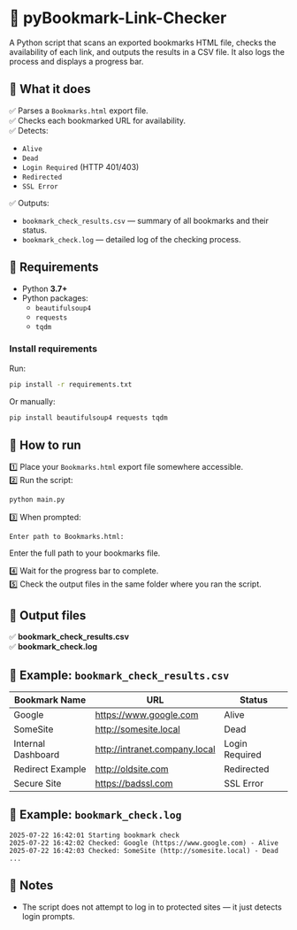 
# 📑 pyBookmark-Link-Checker

A Python script that scans an exported bookmarks HTML file, checks the availability of each link, and outputs the results in a CSV file. It also logs the process and displays a progress bar.

## 🚀 What it does

✅ Parses a `Bookmarks.html` export file.  
✅ Checks each bookmarked URL for availability.  
✅ Detects:  
- `Alive`  
- `Dead`  
- `Login Required` (HTTP 401/403)  
- `Redirected`  
- `SSL Error`  

✅ Outputs:  
- `bookmark_check_results.csv` — summary of all bookmarks and their status.  
- `bookmark_check.log` — detailed log of the checking process.

## 🧰 Requirements

- Python **3.7+**
- Python packages:
  - `beautifulsoup4`
  - `requests`
  - `tqdm`

### Install requirements

Run:
```bash
pip install -r requirements.txt
```

Or manually:
```bash
pip install beautifulsoup4 requests tqdm
```

## 📂 How to run

1️⃣ Place your `Bookmarks.html` export file somewhere accessible.  
2️⃣ Run the script:
```bash
python main.py
```
3️⃣ When prompted:
```
Enter path to Bookmarks.html:
```
Enter the full path to your bookmarks file.

4️⃣ Wait for the progress bar to complete.  
5️⃣ Check the output files in the same folder where you ran the script.

## 📄 Output files

✅ **bookmark_check_results.csv**  
✅ **bookmark_check.log**  

## 📝 Example: `bookmark_check_results.csv`

| Bookmark Name | URL | Status |
|---------------|-----|--------|
| Google | https://www.google.com | Alive |
| SomeSite | http://somesite.local | Dead |
| Internal Dashboard | http://intranet.company.local | Login Required |
| Redirect Example | http://oldsite.com | Redirected |
| Secure Site | https://badssl.com | SSL Error |

## 📝 Example: `bookmark_check.log`

```
2025-07-22 16:42:01 Starting bookmark check
2025-07-22 16:42:02 Checked: Google (https://www.google.com) - Alive
2025-07-22 16:42:03 Checked: SomeSite (http://somesite.local) - Dead
...
```

## 📌 Notes

- The script does not attempt to log in to protected sites — it just detects login prompts.
